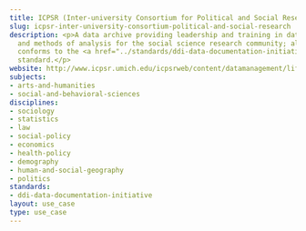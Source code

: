 ```yaml
---
title: ICPSR (Inter-university Consortium for Political and Social Research)
slug: icpsr-inter-university-consortium-political-and-social-research
description: <p>A data archive providing leadership and training in data access, curation,
  and methods of analysis for the social science research community; all metadata
  conforms to the <a href="../standards/ddi-data-documentation-initiative.html">DDI</a>
  standard.</p>
website: http://www.icpsr.umich.edu/icpsrweb/content/datamanagement/lifecycle/metadata.html
subjects:
- arts-and-humanities
- social-and-behavioral-sciences
disciplines:
- sociology
- statistics
- law
- social-policy
- economics
- health-policy
- demography
- human-and-social-geography
- politics
standards:
- ddi-data-documentation-initiative
layout: use_case
type: use_case
---
```


